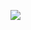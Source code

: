 <a href="https://portal.azure.com/#create/Microsoft.Template/uri/http%3A%2F%2Fraw.githubusercontent.com%2Fnunoms%2FAzure-Automation%2Fmaster%2FARM%2Fweb-app-insights%2Fazuredeploy.json" target="_blank"><img src="http://azuredeploy.net/deploybutton.png"/></a>
